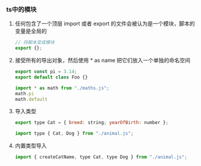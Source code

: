 ### ts中的模块
1. 任何包含了一个顶层 import 或者 export 的文件会被认为是一个模块，脚本的变量是全局的
    ```js
    // 将脚本变成模块
    export {};
    ```
1. 接受所有的导出对象，然后使用 * as name 把它们放入一个单独的命名空间
    ```js
    export const pi = 3.14;
    export default class Foo {}

    import * as math from "./maths.js";
    math.pi
    math.default
    ```
1. 导入类型
    ```js
    export type Cat = { breed: string; yearOfBirth: number };

    import type { Cat, Dog } from "./animal.js";
    ```
1. 内置类型导入
    ```js
    import { createCatName, type Cat, type Dog } from "./animal.js";
    ```
